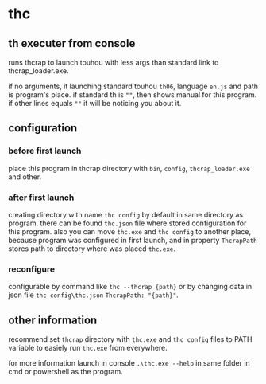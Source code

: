 # thc
## th executer from console
runs thcrap to launch touhou with less args than standard link to thcrap_loader.exe.

if no arguments, it launching standard touhou `th06`, language `en.js` and path is program's place. if standard th is `""`, then shows manual for this program. if other lines equals `""` it will be noticing you about it.

## configuration
### before first launch
place this program in thcrap directory with `bin`, `config`, `thcrap_loader.exe` and other. 

### after first launch
creating directory with name `thc config` by default in same directory as program. there can be found `thc.json` file where stored configuration for this program. also you can move `thc.exe` and `thc config` to another place, because program was configured in first launch, and in property `ThcrapPath` stores path to directory where was placed `thc.exe`.

### reconfigure
configurable by command like `thc --thcrap {path}` or by changing data in json file `thc config\thc.json` `ThcrapPath: "{path}"`.

## other information
recommend set `thcrap` directory with `thc.exe` and `thc config` files to PATH variable to easiely run `thc.exe` from everywhere.

for more information launch in console `.\thc.exe --help` in same folder in cmd or powershell as the program.

